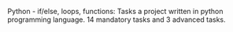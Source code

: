 Python - if/else, loops, functions: Tasks a project written in python programming language.
14 mandatory tasks and 3 advanced tasks.
